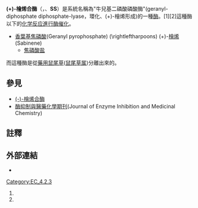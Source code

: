 **(+)-檜烯合酶**（，、**SS**）是系統名稱為"牛兒基二磷酸磷酸酶"(geranyl-diphosphate
diphosphate-lyase，環化、(+)-檜烯形成)的一種[酶](../Page/酶.md "wikilink")。\[1\]\[2\]這種酶以下的[化学反应進行酶](../Page/化学反应.md "wikilink")[催化](../Page/催化.md "wikilink")。

  -
    [香葉基焦磷酸](https://zh.wikipedia.org/wiki/香葉基焦磷酸 "wikilink")(Geranyl
    pyrophosphate) \(\rightleftharpoons\)
    (+)-[檜烯](https://zh.wikipedia.org/wiki/檜烯 "wikilink")(Sabinene)
    + [焦磷酸盐](../Page/焦磷酸盐.md "wikilink")

而這種酶是從[藥用鼠尾草](../Page/藥用鼠尾草.md "wikilink")([鼠尾草属](../Page/鼠尾草属.md "wikilink"))分離出來的。

## 參見

  - [(-)-檜烯合酶](../Page/\(-\)-檜烯合酶.md "wikilink")
  - [酶抑制與醫藥化學期刊](https://zh.wikipedia.org/wiki/酶抑制與醫藥化學期刊 "wikilink")(Journal
    of Enzyme Inhibition and Medicinal Chemistry)

## 註釋

## 外部連結

  -
[Category:EC_4.2.3](https://zh.wikipedia.org/wiki/Category:EC_4.2.3 "wikilink")

1.
2.